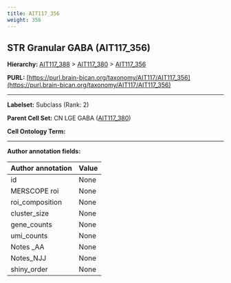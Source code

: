 ```yaml
---
title: AIT117_356
weight: 356
---
```

## STR Granular GABA (AIT117_356)
<b>Hierarchy: </b>
[AIT117_388](../AIT117_388) >
[AIT117_380](../AIT117_380) >
[AIT117_356](../AIT117_356)

**PURL:** [https://purl.brain-bican.org/taxonomy/AIT117/AIT117_356](https://purl.brain-bican.org/taxonomy/AIT117/AIT117_356)

---


**Labelset:** Subclass (Rank: 2)

**Parent Cell Set:** CN LGE GABA ([AIT117_380](../AIT117_380))



**Cell Ontology Term:** 

[MARKER GENES.]: #


---

[TRANSFERRED ANNOTATIONS.]: #


[AUTHOR ANNOTATION FIELDS.]: #


**Author annotation fields:**

| Author annotation | Value |
|-------------------|-------|
|id|None|
|MERSCOPE roi|None|
|roi_composition|None|
|cluster_size|None|
|gene_counts|None|
|umi_counts|None|
|Notes _AA|None|
|Notes_NJJ|None|
|shiny_order|None|
